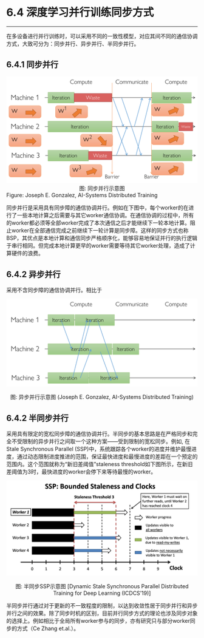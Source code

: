 <!--Copyright © Microsoft Corporation. All rights reserved.
  适用于[License](https://github.com/microsoft/AI-System/blob/main/LICENSE)版权许可-->



# 6.4 深度学习并行训练同步方式
------------------------

在多设备进行并行训练时，可以采用不同的一致性模型，对应其间不同的通信协调方式，大致可分为：同步并行、异步并行、半同步并行。

## 6.4.1 同步并行

<!-- ![](./img/image22.png){width="4.6305555555555555in"
height="2.5875in"} -->
<center><img src="./img/image22.png" width="600" height="" /></center>
<center>图: 同步并行示意图 </center>
Figure: Joseph E. Gonzalez, AI-Systems Distributed Training

同步并行是采用具有同步障的通信协调并行。例如在下图中，每个worker的在进行了一些本地计算之后需要与其它worker通信协调。在通信协调的过程中，所有的worker都必须等全部worker完成了本次通信之后才能继续下一轮本地计算。阻止worker在全部通信完成之前继续下一轮计算是同步障。这样的同步方式也称BSP，其优点是本地计算和通信同步严格顺序化，能够容易地保证并行的执行逻辑于串行相同。但完成本地计算更早的worker需要等待其它worker处理，造成了计算硬件的浪费。


## 6.4.2 异步并行

采用不含同步障的通信协调并行。相比于

<!-- ![](./img/image23.png){width="4.657638888888889in" height="2.1381944444444443in"} -->
<center><img src="./img/image23.png" width="600" height="" /></center>
<p style="text-align: center;">图: 异步并行示意图 (Joseph E. Gonzalez, AI-Systems Distributed Training)</p>

## 6.4.2 半同步并行

采用具有限定的宽松同步障的通信协调并行。半同步的基本思路是在严格同步和完全不受限制的异步并行之间取一个这种方案——受到限制的宽松同步。例如,
在 Stale Synchronous Parallel (SSP)中，系统跟踪各个worker的进度并维护最慢进度，通过动态限制进度推进的范围，保证最快进度和最慢进度的差距在一个预定的范围内。这个范围就称为“新旧差阈值”staleness threshold如下图所示，在新旧差阈值为3时，最快进度的worker会停下来等待最慢的worker。

<!-- ![](./img/image24.png){width="4.81875in"
height="2.4006944444444445in"} -->
<center><img src="./img/image24.png" width="600" height="" /></center>
<p style="text-align: center;"> 图: 半同步SSP示意图 [Dynamic Stale Synchronous Parallel Distributed Training for Deep Learning (ICDCS’19)]<https://ieeexplore.ieee.org/abstract/document/8885215> </p>


半同步并行通过对于更新的不一致程度的限制，以达到收敛性居于同步并行和异步并行之间的效果。除了同步时机的区别，目前并行同步方式的理论也涉及同步对象的选择上。例如相比于全局所有worker参与的同步，亦有研究只与部分worker同步的方式（Ce Zhang et.al.）。


